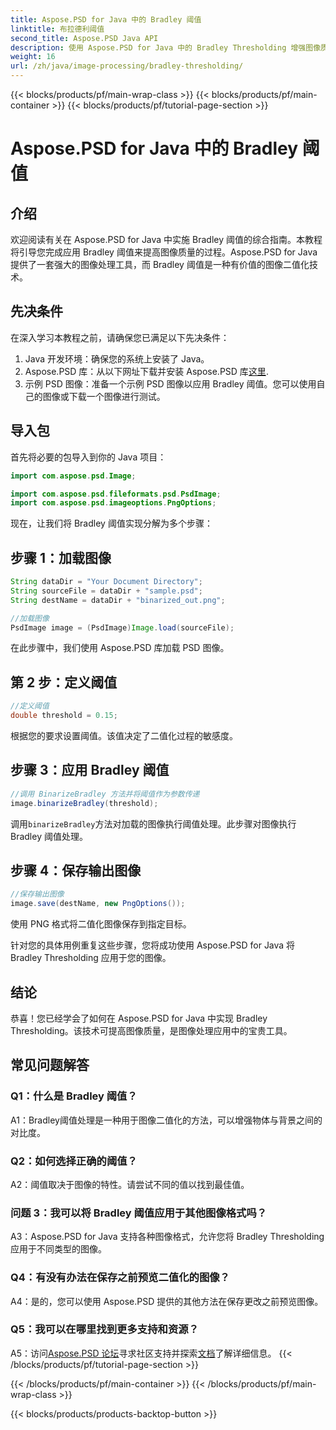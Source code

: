 ```yaml
---
title: Aspose.PSD for Java 中的 Bradley 阈值
linktitle: 布拉德利阈值
second_title: Aspose.PSD Java API
description: 使用 Aspose.PSD for Java 中的 Bradley Thresholding 增强图像质量。按照我们的分步指南进行有效的图像二值化。
weight: 16
url: /zh/java/image-processing/bradley-thresholding/
---
```


{{< blocks/products/pf/main-wrap-class >}}
{{< blocks/products/pf/main-container >}}
{{< blocks/products/pf/tutorial-page-section >}}

# Aspose.PSD for Java 中的 Bradley 阈值

## 介绍

欢迎阅读有关在 Aspose.PSD for Java 中实施 Bradley 阈值的综合指南。本教程将引导您完成应用 Bradley 阈值来提高图像质量的过程。Aspose.PSD for Java 提供了一套强大的图像处理工具，而 Bradley 阈值是一种有价值的图像二值化技术。

## 先决条件

在深入学习本教程之前，请确保您已满足以下先决条件：

1. Java 开发环境：确保您的系统上安装了 Java。
2.  Aspose.PSD 库：从以下网址下载并安装 Aspose.PSD 库[这里](https://releases.aspose.com/psd/java/).
3. 示例 PSD 图像：准备一个示例 PSD 图像以应用 Bradley 阈值。您可以使用自己的图像或下载一个图像进行测试。

## 导入包

首先将必要的包导入到你的 Java 项目：

```java
import com.aspose.psd.Image;

import com.aspose.psd.fileformats.psd.PsdImage;
import com.aspose.psd.imageoptions.PngOptions;
```

现在，让我们将 Bradley 阈值实现分解为多个步骤：

## 步骤 1：加载图像

```java
String dataDir = "Your Document Directory";
String sourceFile = dataDir + "sample.psd";
String destName = dataDir + "binarized_out.png";

//加载图像
PsdImage image = (PsdImage)Image.load(sourceFile);
```

在此步骤中，我们使用 Aspose.PSD 库加载 PSD 图像。

## 第 2 步：定义阈值

```java
//定义阈值
double threshold = 0.15;
```

根据您的要求设置阈值。该值决定了二值化过程的敏感度。

## 步骤 3：应用 Bradley 阈值

```java
//调用 BinarizeBradley 方法并将阈值作为参数传递
image.binarizeBradley(threshold);
```

调用`binarizeBradley`方法对加载的图像执行阈值处理。此步骤对图像执行 Bradley 阈值处理。

## 步骤 4：保存输出图像

```java
//保存输出图像
image.save(destName, new PngOptions());
```

使用 PNG 格式将二值化图像保存到指定目标。

针对您的具体用例重复这些步骤，您将成功使用 Aspose.PSD for Java 将 Bradley Thresholding 应用于您的图像。

## 结论

恭喜！您已经学会了如何在 Aspose.PSD for Java 中实现 Bradley Thresholding。该技术可提高图像质量，是图像处理应用中的宝贵工具。

## 常见问题解答

### Q1：什么是 Bradley 阈值？

A1：Bradley阈值处理是一种用于图像二值化的方法，可以增强物体与背景之间的对比度。

### Q2：如何选择正确的阈值？

A2：阈值取决于图像的特性。请尝试不同的值以找到最佳值。

### 问题 3：我可以将 Bradley 阈值应用于其他图像格式吗？

A3：Aspose.PSD for Java 支持各种图像格式，允许您将 Bradley Thresholding 应用于不同类型的图像。

### Q4：有没有办法在保存之前预览二值化的图像？

A4：是的，您可以使用 Aspose.PSD 提供的其他方法在保存更改之前预览图像。

### Q5：我可以在哪里找到更多支持和资源？

 A5：访问[Aspose.PSD 论坛](https://forum.aspose.com/c/psd/34)寻求社区支持并探索[文档](https://reference.aspose.com/psd/java/)了解详细信息。
{{< /blocks/products/pf/tutorial-page-section >}}

{{< /blocks/products/pf/main-container >}}
{{< /blocks/products/pf/main-wrap-class >}}

{{< blocks/products/products-backtop-button >}}

